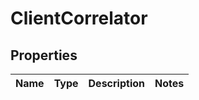 
# ClientCorrelator

## Properties
Name | Type | Description | Notes
------------ | ------------- | ------------- | -------------




